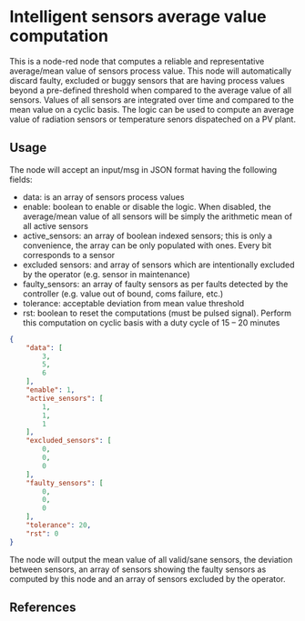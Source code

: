 # Intelligent sensors average value computation 

This is a node-red node that computes a reliable and representative average/mean value of sensors process value. This node will automatically discard faulty, excluded or buggy sensors that are having process values beyond a pre-defined threshold when compared to the average value of all sensors. Values of all sensors are integrated over time and compared to the mean value on a cyclic basis. The logic can be used to compute an average value of radiation sensors or temperature senors dispateched on a PV plant.

## Usage

The node will accept an input/msg in JSON format having the following fields:

- data: is an array of sensors process values
- enable: boolean to enable or disable the logic. When disabled, the average/mean value of all sensors will be simply the arithmetic mean of all active sensors
- active_sensors: an array of boolean indexed sensors; this is only a convenience, the array can be only populated with ones. Every bit corresponds to a sensor
- excluded sensors: and array of sensors which are intentionally excluded by the operator (e.g. sensor in maintenance)
- faulty_sensors: an array of faulty sensors as per faults detected by the controller (e.g. value out of bound, coms failure, etc.)
- tolerance: acceptable deviation from mean value threshold
- rst: boolean to reset the computations (must be pulsed signal). Perform this computation on cyclic basis with a duty cycle of 15 – 20 minutes 

```JSON
{
    "data": [
        3,
        5,
        6
    ],
    "enable": 1,
    "active_sensors": [
        1,
        1,
        1
    ],
    "excluded_sensors": [
        0,
        0,
        0
    ],
    "faulty_sensors": [
        0,
        0,
        0
    ],
    "tolerance": 20,
    "rst": 0
}
```

The node will output the mean value of all valid/sane sensors, the deviation between sensors, an array of sensors showing the faulty sensors as computed by this node and an array of sensors excluded by the operator.

## References

[Website]: http://akconcept.epizy.com/website/solar
